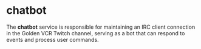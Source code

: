 # chatbot

The **chatbot** service is responsible for maintaining an IRC client connection in the
Golden VCR Twitch channel, serving as a bot that can respond to events and process user
commands.
